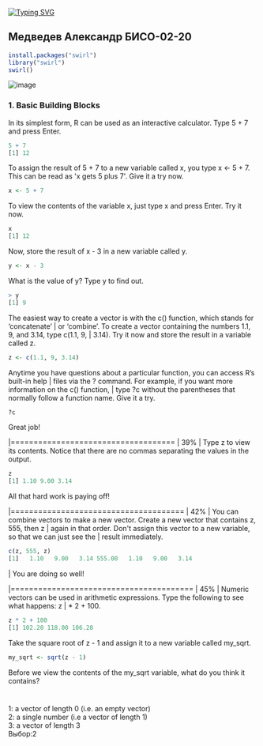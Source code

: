 [![Typing SVG](https://readme-typing-svg.herokuapp.com?color=%2336BCF7&lines=RStudio+Practice1)](https://git.io/typing-svg)
## Медведев Александр БИСО-02-20

```R
install.packages("swirl")
library("swirl")
swirl()
```
![image](https://github.com/zxcenigma/R_practice/assets/90748931/692ed0bb-866d-46e6-b3e0-1f76b5ab256b)

### 1. Basic Building Blocks

In its simplest form, R can be used as an interactive calculator. Type 5 + 7 and press Enter.

```R
5 + 7
[1] 12
```
To assign the result of 5 + 7 to a new variable called x, you type x <- 5 + 7. This can be read
as 'x gets 5 plus 7'. Give it a try now.

```R
x <- 5 + 7
```
To view the contents of the variable x, just type x and press Enter. Try it now.

```R
x
[1] 12
```

Now, store the result of x - 3 in a new variable called y.

```R
y <- x - 3
```

What is the value of y? Type y to find out.

```R
> y
[1] 9
```
The easiest way to create a vector is with the c() function, which stands for ‘concatenate’ | or ‘combine’. To create a vector containing the numbers 1.1, 9, and 3.14, type c(1.1, 9, | 3.14). Try it now and store the result in a variable called z.

```R
z <- c(1.1, 9, 3.14)
```

Anytime you have questions about a particular function, you can access R’s built-in help | files via the ? command. For example, if you want more information on the c() function, | type ?c without the parentheses that normally follow a function name. Give it a try.

```R
?c
```

Great job!

  |====================================                                                      |  39%
| Type z to view its contents. Notice that there are no commas separating the values in the output.

```R
z
[1] 1.10 9.00 3.14

```
All that hard work is paying off!

  |======================================                                                    |  42%
| You can combine vectors to make a new vector. Create a new vector that contains z, 555, then z
| again in that order. Don't assign this vector to a new variable, so that we can just see the
| result immediately.

```R
c(z, 555, z)
[1]   1.10   9.00   3.14 555.00   1.10   9.00   3.14
```

| You are doing so well!

  |========================================                                                  |  45%
| Numeric vectors can be used in arithmetic expressions. Type the following to see what happens: z
| * 2 + 100.

```R
z * 2 + 100
[1] 102.20 118.00 106.28
```

Take the square root of z - 1 and assign it to a new variable called my_sqrt.

```R
my_sqrt <- sqrt(z - 1)
```

Before we view the contents of the my_sqrt variable, what do you think it contains?
#
1: a vector of length 0 (i.e. an empty vector)   
2: a single number (i.e a vector of length 1)   
3: a vector of length 3   
                    Выбор:2
